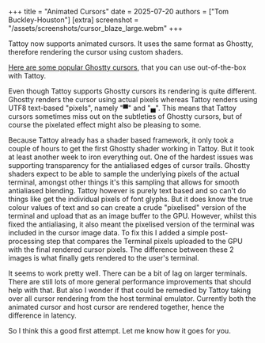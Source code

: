 +++
title = "Animated Cursors"
date = 2025-07-20
authors = ["Tom Buckley-Houston"]
[extra]
screenshot = "/assets/screenshots/cursor_blaze_large.webm"
+++

Tattoy now supports animated cursors. It uses the same format as Ghostty, therefore rendering the cursor using custom shaders.
<!-- more -->

[Here are some popular Ghostty cursors](https://github.com/KroneCorylus/ghostty-shader-playground/tree/main/shaders), that you can
use out-of-the-box with Tattoy.

Even though Tattoy supports Ghostty cursors its rendering is quite different. Ghostty renders the cursor using actual pixels
whereas Tattoy renders using UTF8 text-based "pixels", namely "▀" and "▄". This means that Tattoy cursors sometimes miss out on
the subtleties of Ghostty cursors, but of course the pixelated effect might also be pleasing to some.

Because Tattoy already has a shader based framework, it only took a couple of hours to get the first Ghostty shader working in Tattoy.
But it took at least another week to iron everything out. One of the hardest issues was supporting transparency for the
antialiased edges of cursor trails. Ghostty shaders expect to be able to sample the underlying pixels of the actual terminal, amongst
other things it's this sampling that allows for smooth antialiased blending. Tattoy however is purely text based and so can't do things
like get the individual pixels of font glyphs. But it does know the true colour values of text and so can create a crude "pixelised"
version of the terminal and upload that as an image buffer to the GPU. However, whilst this fixed the antialiasing, it also meant the
pixelised version of the terminal was included in the cursor image data. To fix this I added a simple post-processing step that
compares the Terminal pixels uploaded to the GPU with the final rendered cursor pixels. The difference between these 2 images is what
finally gets rendered to the user's terminal.

It seems to work pretty well. There can be a bit of lag on larger terminals. There are still lots of more general performance 
improvements that should help with that. But also I wonder if that could be remedied by Tattoy taking over all cursor rendering from
the host terminal emulator. Currently both the animated cursor and host cursor are rendered together, hence the difference in latency.

So I think this a good first attempt. Let me know how it goes for you.
